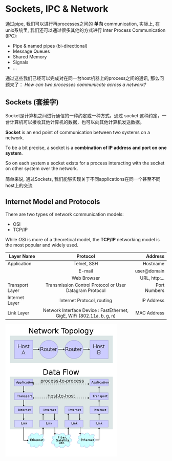 # Sockets, IPC & Network

通过pipe, 我们可以进行再processes之间的 **单向** communication, 实际上, 在unix系统里, 我们还可以通过很多其他的方式进行 Inter Process Communication (IPC):

- Pipe & named pipes (bi-directional)
- Message Queues
- Shared Memory
- Signals
- ...


通过这些我们已经可以完成对在同一台host机器上的process之间的通讯, 那么问题来了：
*How can two processes communicate across a network?*
## Sockets (套接字)

Socket是计算机之间进行通信的一种约定或一种方式。通过 socket 这种约定，一台计算机可以接收其他计算机的数据，也可以向其他计算机发送数据。

**Socket** is an end point of communication between two systems on a network. 

To be a bit precise, a socket is a **combination of IP address and port on one system**. 

So on each system a socket exists for a process interacting with the socket on other system over the network.

简单来说, 通过Sockets, 我们能够实现关于不同applications在同一个甚至不同host上的交流

## Internet Model and Protocols

There are two types of network communication models:
- OSI
- TCP/IP

While *OSI* is more of a theoretical model, the **TCP/IP** networking model is the most popular and widely used.

| Layer Name | Protocol | Address |
| ------------- |:-------------:| -----:|
| Application    | Telnet, SSH | Hostname |
|        | E-mail | user@domain |
|        | Web Browser | URL, http:... |
| Transport  Layer   | 	Transmission Control Protocol  or  User Datagram Protocol      |  Port Numbers|
| Internet Layer | Internet Protocol, routing  |  IP Address|
|Link Layer| Network Interface Device : FastEthernet, GigE, WiFi (802.11a, b, g, n)| MAC Address|

![The application on each host executes read and write operations as if the processes were directly connected to each other by some kind of data pipe. Every other detail of the communication is hidden from each process. ](/assets/IP_diagram.png)


